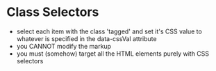 # Class Selectors

- select each item with the class 'tagged' and set it's CSS value to whatever 
  is specified in the data-cssVal attribute
- you CANNOT modify the markup
- you must (somehow) target all the HTML elements purely with CSS selectors


